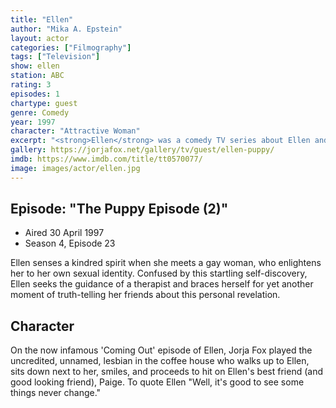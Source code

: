 ```yaml
---
title: "Ellen"
author: "Mika A. Epstein"
layout: actor
categories: ["Filmography"]
tags: ["Television"]
show: ellen
station: ABC
rating: 3
episodes: 1
chartype: guest
genre: Comedy
year: 1997
character: "Attractive Woman"
excerpt: "<strong>Ellen</strong> was a comedy TV series about Ellen and her friends, staring Ellen DeGeneres."
gallery: https://jorjafox.net/gallery/tv/guest/ellen-puppy/
imdb: https://www.imdb.com/title/tt0570077/
image: images/actor/ellen.jpg
---
```


## Episode: "The Puppy Episode (2)"

* Aired 30 April 1997
* Season 4, Episode 23

Ellen senses a kindred spirit when she meets a gay woman, who enlightens her to her own sexual identity. Confused by this startling self-discovery, Ellen seeks the guidance of a therapist and braces herself for yet another moment of truth-telling her friends about this personal revelation.

## Character

On the now infamous 'Coming Out' episode of Ellen, Jorja Fox played the uncredited, unnamed, lesbian in the coffee house who walks up to Ellen, sits down next to her, smiles, and proceeds to hit on Ellen's best friend (and good looking friend), Paige. To quote Ellen "Well, it's good to see some things never change."
